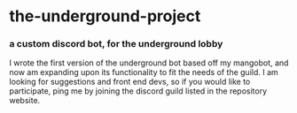 # the-underground-project
### a custom discord bot, for the underground lobby

I wrote the first version of the underground bot based off my mangobot, and now am expanding upon its functionality to fit the needs of the guild. I am looking for suggestions and front end devs, so if you would like to participate, ping me by joining the discord guild listed in the repository website.
